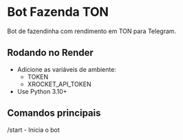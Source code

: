# Bot Fazenda TON

Bot de fazendinha com rendimento em TON para Telegram.

## Rodando no Render
- Adicione as variáveis de ambiente:
  - TOKEN
  - XROCKET_API_TOKEN
- Use Python 3.10+

## Comandos principais
/start - Inicia o bot